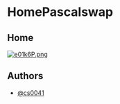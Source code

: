 # HomePascalswap



## Home

[![e01k6P.png](https://sv1.picz.in.th/images/2023/02/25/e01k6P.png)](https://www.picz.in.th/image/e01k6P)


## Authors

- [@cs0041](https://github.com/cs0041)
